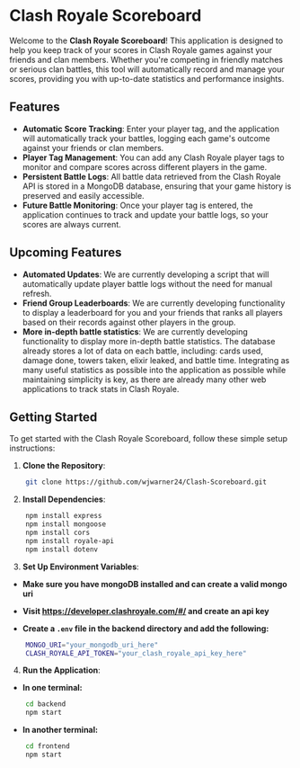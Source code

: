 # Clash Royale Scoreboard

Welcome to the **Clash Royale Scoreboard**! 
This application is designed to help you keep track of your scores in Clash Royale games against your friends and clan members. Whether you're competing in friendly matches or serious clan battles, this tool will automatically record and manage your scores, providing you with up-to-date statistics and performance insights.

## Features

- **Automatic Score Tracking**: Enter your player tag, and the application will automatically track your battles, logging each game's outcome against your friends or clan members.
- **Player Tag Management**: You can add any Clash Royale player tags to monitor and compare scores across different players in the game.
- **Persistent Battle Logs**: All battle data retrieved from the Clash Royale API is stored in a MongoDB database, ensuring that your game history is preserved and easily accessible.
- **Future Battle Monitoring**: Once your player tag is entered, the application continues to track and update your battle logs, so your scores are always current.

## Upcoming Features

- **Automated Updates**: We are currently developing a script that will automatically update player battle logs without the need for manual refresh.
- **Friend Group Leaderboards**: We are currently developing functionality to display a leaderboard for you and your friends that ranks
all players based on their records against other players in the group.
- **More in-depth battle statistics**: We are currently developing functionality to display more in-depth battle statistics. The database already stores a lot of data on each battle, including: cards used, damage done, towers taken, elixir leaked, and battle time. Integrating as many useful statistics as possible into the application as possible while maintaining simplicity is key, as there are already many other web applications to track stats in Clash Royale.

## Getting Started

To get started with the Clash Royale Scoreboard, follow these simple setup instructions:

1. **Clone the Repository**:
```bash
    git clone https://github.com/wjwarner24/Clash-Scoreboard.git
```
2. **Install Dependencies**:
```bash
    npm install express
    npm install mongoose
    npm install cors
    npm install royale-api
    npm install dotenv
```

3. **Set Up Environment Variables**:
- **Make sure you have mongoDB installed and can create a valid mongo uri**
- **Visit https://developer.clashroyale.com/#/ and create an api key**

- **Create a `.env` file in the backend directory and add the following:**
```bash
    MONGO_URI="your_mongodb_uri_here"
    CLASH_ROYALE_API_TOKEN="your_clash_royale_api_key_here"
```

4. **Run the Application**:
- **In one terminal:**
```bash
    cd backend
    npm start
```

- **In another terminal:**
```bash
    cd frontend
    npm start
```